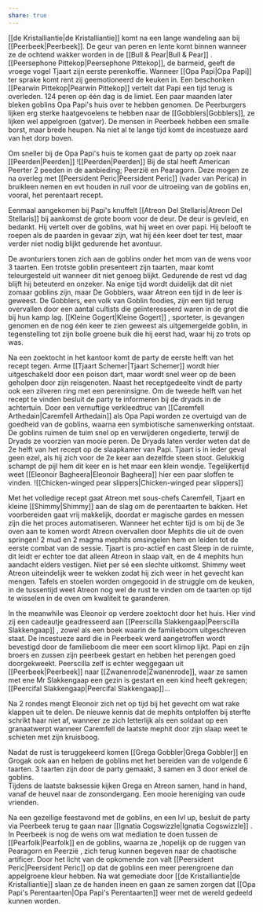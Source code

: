 ```yaml
---
share: true
---
```

[[de Kristalliantie|de Kristalliantie]] komt na een lange wandeling aan bij [[Peerbeek|Peerbeek]]. De geur van peren en lente komt binnen wanneer ze de ochtend wakker worden in de [[Bull & Pear|Bull & Pear]] . [[Peersephone Pittekop|Peersephone Pittekop]], de barmeid, geeft de vroege vogel Tjaart zijn eerste perenkoffie. Wanneer [[Opa Papi|Opa Papi]] ter sprake komt rent zij geemotioneerd de keuken in. Een beschonken [[Pearwin Pittekop|Pearwin Pittekop]] vertelt dat Papi een tijd terug is overleden. 124 peren op één dag is de limiet. Een paar maanden later bleken goblins Opa Papi's huis over te hebben genomen. De Peerburgers lijken erg sterke haatgevoelens te hebben naar de [[Gobblers|Gobblers]], ze lijken wel appelgroen (gatver). De mensen in Peerbeek hebben een smalle borst, maar brede heupen. Na niet al te lange tijd komt de incestueze aard van het dorp boven.  
  
Om sneller bij de Opa Papi's huis te komen gaat de party op zoek naar [[Peerden|Peerden]] ![[Peerden|Peerden]]
 Bij de stal heeft American Peerter 2 peeden in de aanbieding; Peerzië en Pearagorn. Deze mogen ze na overleg met [[Peersident Peric|Peersident Peric]] (vader van Perica) in bruikleen nemen en evt houden in ruil voor de uitroeiing van de goblins en, vooral, het perentaart recept.  
  
Eenmaal aangekomen bij Papi's knuffelt [[Atreon Del Stellaris|Atreon Del Stellaris]] bij aankomst de grote boom voor de deur. De deur is gevleid, en bedankt. Hij vertelt over de goblins, wat hij weet en over papi. Hij belooft te roepen als de paarden in gevaar zijn, wat hij één keer doet ter test, maar verder niet nodig blijkt gedurende het avontuur.  
  
De avonturiers tonen zich aan de goblins onder het mom van de wens voor 3 taarten. Een trotste goblin presenteert zijn taarten, maar komt teleurgesteld uit wanneer dit niet genoeg blijkt. Gedurende de rest vd dag blijft hij beteuterd en onzeker. Na enige tijd wordt duidelijk dat dit niet zomaar goblins zijn, maar De Gobblers, waar Atreon een tijd in de leer is geweest. De Gobblers, een volk van Goblin foodies, zijn een tijd terug overvallen door een aantal cultists die geïnteresseerd waren in de grot die bij hun kamp lag. [[Kleine Gogert|Kleine Gogert]] , sporteter, is gevangen genomen en de nog één keer te zien geweest als uitgemergelde goblin, in tegenstelling tot zijn bolle groene buik die hij eerst had, waar hij zo trots op was.  
  
Na een zoektocht in het kantoor komt de party de eerste helft van het recept tegen. Arme [[Tjaart Schemer|Tjaart Schemer]]  wordt hier uitgeschakeld door een poison dart, maar wordt snel weer op de been geholpen door zijn reisgenoten. Naast het receptgedeelte vindt de party ook een zilveren ring met een pereninsigne. Om de tweede helft van het recept te vinden besluit de party te informeren bij de dryads in de achtertuin. Door een vernuftige verkleedtruc van [[Caremfell Arthedain|Caremfell Arthedain]] als Opa Papi worden ze overtuigd van de goedheid van de goblins, waarna een symbiotische samenwerking ontstaat. De goblins ruimen de tuim snel op en verwijderen ongedierte, terwijl de Dryads ze voorzien van mooie peren. De Dryads laten verder weten dat de 2e helft van het recept op de slaapkamer van Papi. Tjaart is in ieder geval geen ezel, als hij zich voor de 2e keer aan dezelfde steen stoot. Gelukkig schampt de pijl hem dit keer en is het maar een klein wondje. Tegelijkertijd weet [[Eleonoir Bagheera|Eleonoir Bagheera]] hier een paar sloffen te vinden. 
![[Chicken-winged pear slippers|Chicken-winged pear slippers]]

Met het volledige recept gaat Atreon met sous-chefs Caremfell, Tjaart en kleine [[Shimmy|Shimmy]] aan de slag om de perentaarten te bakken. Het voorbereiden gaat vrij makkelijk, doordat er magische gardes en messen zijn die het proces automatiseren. Wanneer het echter tijd is om bij de 3e oven aan te komen wordt Atreon overvallen door Mephits die uit de oven springen! 2 mud en 2 magma mephits omsingelen hem en leiden tot de eerste combat van de sessie. Tjaart is pro-actief en cast Sleep in de ruimte, dit leidt er echter toe dat alleen Atreon in slaap valt, en de 4 mephits hun aandacht elders vestigen. Niet per sé een slechte uitkomst. Shimmy weet Atreon uiteindelijk weer te wekken zodat hij zich weer in het gevecht kan mengen. Tafels en stoelen worden omgegooid in de struggle om de keuken, in de tussentijd weet Atreon nog wel de rust te vinden om de taarten op tijd te wisselen in de oven om kwaliteit te garanderen.  
  
In the meanwhile was Eleonoir op verdere zoektocht door het huis. Hier vind zij een cadeautje geadresseerd aan [[Peerscilla Slakkengaap|Peerscilla Slakkengaap]] , zowel als een boek waarin de familieboom uitgeschreven staat. De incestueze aard die in Peerbeek werd aangetroffen wordt bevestigd door de familieboom die meer een soort klimop lijkt. Papi en zijn broers en zussen zijn peerbeek gestart en hebben het perengen goed doorgekweekt. Peerscilla zelf is echter weggegaan uit [[Peerbeek|Peerbeek]] naar [[Zwanenrode|Zwanenrode]], waar ze samen met ene Mr Slakkengaap een gezin is gestart en een kind heeft gekregen; [[Peercifal Slakkengaap|Peercifal Slakkengaap]]...  
  
Na 2 rondes mengt Eleonoir zich net op tijd bij het gevecht om wat rake klappen uit te delen. De nieuwe kennis dat de mephits ontploffen bij sterfte schrikt haar niet af, wanneer ze zich letterlijk als een soldaat op een granaatwerpt wanneer Caremfell de laatste mephit door zijn slaap weet te schieten met zijn kruisboog.  
  
Nadat de rust is teruggekeerd komen [[Grega Gobbler|Grega Gobbler]] en Grogak ook aan en helpen de goblins met het bereiden van de volgende 6 taarten. 3 taarten zijn door de party gemaakt, 3 samen en 3 door enkel de goblins.  
Tijdens de laatste baksessie kijken Grega en Atreon samen, hand in hand, vanaf de heuvel naar de zonsondergang. Een mooie hereniging van oude vrienden.  
  
Na een gezellige feestavond met de goblins, en een lvl up, besluit de party via Peerbeek terug te gaan naar [[Ignatia Cogswizzle|Ignatia Cogswizzle]] . In Peerbeek is nog de wens om wat mediation te doen tussen de [[Pearfolk|Pearfolk]] en de goblins, waarna ze ,hopelijk op de ruggen van Pearagorn en Peerzië , zich terug kunnen begeven naar de chaotische artificer. Door het licht van de opkomende zon valt [[Peersident Peric|Peersident Peric]] op dat de goblins een meer perengroene dan appelgroene kleur hebben. Na wat gemediate door [[de Kristalliantie|de Kristalliantie]] slaan ze de handen ineen en gaan ze samen zorgen dat [[Opa Papi's Perentaarten|Opa Papi's Perentaarten]] weer met de wereld gedeeld kunnen worden.